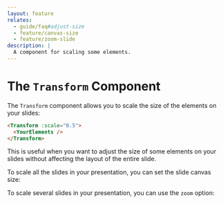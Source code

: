 ```yaml
---
layout: feature
relates:
  - guide/faq#adjust-size
  - feature/canvas-size
  - feature/zoom-slide
description: |
  A component for scaling some elements.
---
```


# The `Transform` Component

The `Transform` component allows you to scale the size of the elements on your slides:

```md
<Transform :scale="0.5">
  <YourElements />
</Transform>
```

This is useful when you want to adjust the size of some elements on your slides without affecting the layout of the entire slide.

To scale all the slides in your presentation, you can set the slide canvas size:

<LinkCard link="feature/canvas-size" />

To scale several slides in your presentation, you can use the `zoom` option:

<LinkCard link="feature/zoom-slide" />
